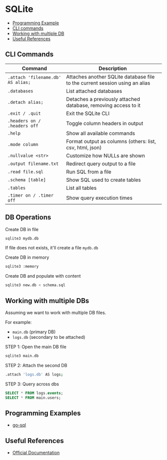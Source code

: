 
# SQLite

* [Programming Example](#programming-examples)
* [CLI commands](#cli-commands)
* [Working with multiple DB](#working-with-multiple-dbs)
* [Useful References](#useful-references)

## CLI Commands

| Command                             | Description                                                                 |
|-------------------------------------|-----------------------------------------------------------------------------|
| `.attach 'filename.db' AS alias;`   | Attaches another SQLite database file to the current session using an alias |
| `.databases`                        | List attached databases                                                     |
| `.detach alias;`                    | Detaches a previously attached database, removing access to it              |
| `.exit / .quit`                     | Exit the SQLite CLI                                                         |
| `.headers on / .headers off`        | Toggle column headers in output                                             |
| `.help`                             | Show all available commands                                                 |
| `.mode column`                      | Format output as columns (others: list, csv, html, json)                    |
| `.nullvalue <str>`                  | Customize how NULLs are shown                                               |
| `.output filename.txt`              | Redirect query output to a file                                             |
| `.read file.sql`                    | Run SQL from a file                                                         |
| `.schema [table]`                   | Show SQL used to create tables                                              |
| `.tables`                           | List all tables                                                             |
| `.timer on / .timer off`            | Show query execution times                                                  |

## DB Operations

Create DB in file

```bash
sqlite3 mydb.db
```

If file does not exists, it'll create a file `mydb.db`

Create DB in memory

```bash
sqlite3 :memory
```

Create DB and populate with content

```bash
sqlite3 new.db < schema.sql
```

## Working with multiple DBs

Assuming we want to work with multiple DB files.

For example:

* `main.db` (primary DB)
* `logs.db` (secondary to be attached)

STEP 1: Open the main DB file

```sh
sqlite3 main.db
```

STEP 2: Attach the second DB

```sh
.attach 'logs.db' AS logs;
```

STEP 3: Query across dbs

```sql
SELECT * FROM logs.events;
SELECT * FROM main.users;
```

## Programming Examples

* [go-sql](https://github.com/paulwizviz/go-sql.git)

## Useful References

* [Official Documentation](https://www.sqlite.org/)
